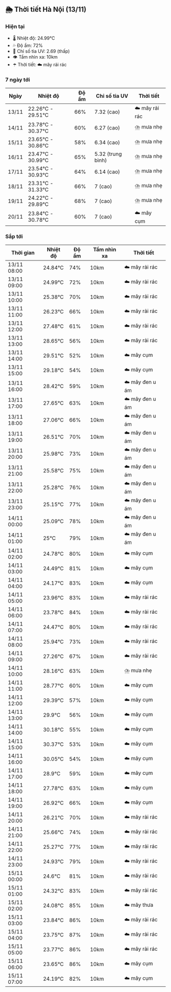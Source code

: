 ## 🌦️ Thời tiết Hà Nội (13/11)

### Hiện tại

- 🌡️ Nhiệt độ: 24.99℃
- 💦 Độ ẩm: 72%
- 🌟 Chỉ số tia UV: 2.69 (thấp)
- 👁️ Tầm nhìn xa: 10km
- ☂️ Thời tiết: ☁️ mây rải rác

### 7 ngày tới

| Ngày | Nhiệt độ | Độ ẩm | Chỉ số tia UV | Thời tiết |
| --- | --- | --- | --- | --- |
| 13/11 | 22.26℃ - 29.51℃ | 66% | 7.32 (cao) | ☁️ mây rải rác |
| 14/11 | 23.78℃ - 30.37℃ | 60% | 6.27 (cao) | ⛈️ mưa nhẹ |
| 15/11 | 23.65℃ - 30.86℃ | 58% | 6.34 (cao) | ⛈️ mưa nhẹ |
| 16/11 | 23.47℃ - 30.99℃ | 65% | 5.32 (trung bình) | ⛈️ mưa nhẹ |
| 17/11 | 23.54℃ - 30.93℃ | 64% | 6.14 (cao) | ⛈️ mưa nhẹ |
| 18/11 | 23.31℃ - 31.33℃ | 66% | 7 (cao) | ⛈️ mưa nhẹ |
| 19/11 | 24.22℃ - 29.89℃ | 68% | 7 (cao) | ⛈️ mưa nhẹ |
| 20/11 | 23.84℃ - 30.78℃ | 60% | 7 (cao) | ☁️ mây cụm |

### Sắp tới

| Thời gian | Nhiệt độ | Độ ẩm | Tầm nhìn xa | Thời tiết |
| --- | --- | --- | --- | --- |
| 13/11 08:00 | 24.84℃ | 74% | 10km | ☁️ mây rải rác |
| 13/11 09:00 | 24.99℃ | 72% | 10km | ☁️ mây rải rác |
| 13/11 10:00 | 25.38℃ | 70% | 10km | ☁️ mây rải rác |
| 13/11 11:00 | 26.23℃ | 66% | 10km | ☁️ mây rải rác |
| 13/11 12:00 | 27.48℃ | 61% | 10km | ☁️ mây rải rác |
| 13/11 13:00 | 28.65℃ | 56% | 10km | ☁️ mây rải rác |
| 13/11 14:00 | 29.51℃ | 52% | 10km | ☁️ mây cụm |
| 13/11 15:00 | 29.18℃ | 54% | 10km | ☁️ mây cụm |
| 13/11 16:00 | 28.42℃ | 59% | 10km | ☁️ mây đen u ám |
| 13/11 17:00 | 27.65℃ | 63% | 10km | ☁️ mây đen u ám |
| 13/11 18:00 | 27.06℃ | 66% | 10km | ☁️ mây đen u ám |
| 13/11 19:00 | 26.51℃ | 70% | 10km | ☁️ mây đen u ám |
| 13/11 20:00 | 25.98℃ | 73% | 10km | ☁️ mây đen u ám |
| 13/11 21:00 | 25.58℃ | 75% | 10km | ☁️ mây đen u ám |
| 13/11 22:00 | 25.28℃ | 76% | 10km | ☁️ mây đen u ám |
| 13/11 23:00 | 25.15℃ | 77% | 10km | ☁️ mây đen u ám |
| 14/11 00:00 | 25.09℃ | 78% | 10km | ☁️ mây đen u ám |
| 14/11 01:00 | 25℃ | 79% | 10km | ☁️ mây đen u ám |
| 14/11 02:00 | 24.78℃ | 80% | 10km | ☁️ mây cụm |
| 14/11 03:00 | 24.49℃ | 81% | 10km | ☁️ mây cụm |
| 14/11 04:00 | 24.17℃ | 83% | 10km | ☁️ mây cụm |
| 14/11 05:00 | 23.96℃ | 83% | 10km | ☁️ mây rải rác |
| 14/11 06:00 | 23.78℃ | 84% | 10km | ☁️ mây rải rác |
| 14/11 07:00 | 24.47℃ | 80% | 10km | ☁️ mây rải rác |
| 14/11 08:00 | 25.94℃ | 73% | 10km | ☁️ mây rải rác |
| 14/11 09:00 | 27.26℃ | 67% | 10km | ☁️ mây rải rác |
| 14/11 10:00 | 28.16℃ | 63% | 10km | ⛈️ mưa nhẹ |
| 14/11 11:00 | 28.77℃ | 60% | 10km | ☁️ mây cụm |
| 14/11 12:00 | 29.39℃ | 57% | 10km | ☁️ mây cụm |
| 14/11 13:00 | 29.9℃ | 56% | 10km | ☁️ mây cụm |
| 14/11 14:00 | 30.18℃ | 55% | 10km | ☁️ mây cụm |
| 14/11 15:00 | 30.37℃ | 53% | 10km | ☁️ mây cụm |
| 14/11 16:00 | 30.05℃ | 54% | 10km | ☁️ mây cụm |
| 14/11 17:00 | 28.9℃ | 59% | 10km | ☁️ mây cụm |
| 14/11 18:00 | 27.78℃ | 63% | 10km | ☁️ mây cụm |
| 14/11 19:00 | 26.92℃ | 66% | 10km | ☁️ mây cụm |
| 14/11 20:00 | 26.21℃ | 70% | 10km | ☁️ mây rải rác |
| 14/11 21:00 | 25.66℃ | 74% | 10km | ☁️ mây rải rác |
| 14/11 22:00 | 25.27℃ | 77% | 10km | ☁️ mây rải rác |
| 14/11 23:00 | 24.93℃ | 79% | 10km | ☁️ mây rải rác |
| 15/11 00:00 | 24.6℃ | 81% | 10km | ☁️ mây rải rác |
| 15/11 01:00 | 24.32℃ | 83% | 10km | ☁️ mây rải rác |
| 15/11 02:00 | 24.08℃ | 85% | 10km | ☁️ mây thưa |
| 15/11 03:00 | 23.84℃ | 86% | 10km | ☁️ mây rải rác |
| 15/11 04:00 | 23.75℃ | 87% | 10km | ☁️ mây rải rác |
| 15/11 05:00 | 23.77℃ | 86% | 10km | ☁️ mây rải rác |
| 15/11 06:00 | 23.65℃ | 86% | 10km | ☁️ mây cụm |
| 15/11 07:00 | 24.19℃ | 82% | 10km | ☁️ mây cụm |
